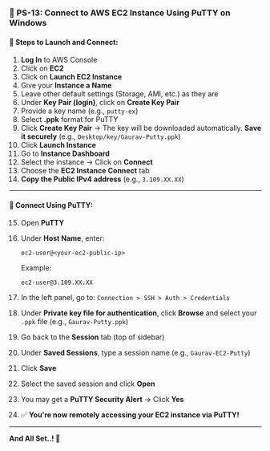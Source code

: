### 📘 PS-13: Connect to AWS EC2 Instance Using PuTTY on Windows

#### 🚀 Steps to Launch and Connect:

1. **Log In** to AWS Console
2. Click on **EC2**
3. Click on **Launch EC2 Instance**
4. Give your **Instance a Name**
5. Leave other default settings (Storage, AMI, etc.) as they are
6. Under **Key Pair (login)**, click on **Create Key Pair**
7. Provide a key name (e.g., `putty-ex`)
8. Select **.ppk** format for PuTTY
9. Click **Create Key Pair**
   → The key will be downloaded automatically. **Save it securely** (e.g., `Desktop/key/Gaurav-Putty.ppk`)
10. Click **Launch Instance**
11. Go to **Instance Dashboard**
12. Select the instance → Click on **Connect**
13. Choose the **EC2 Instance Connect** tab
14. **Copy the Public IPv4 address** (e.g., `3.109.XX.XX`)

---

#### 🔐 Connect Using PuTTY:

15. Open **PuTTY**
16. Under **Host Name**, enter:

    ```
    ec2-user@<your-ec2-public-ip>
    ```

    Example:

    ```
    ec2-user@3.109.XX.XX
    ```
17. In the left panel, go to:
    `Connection > SSH > Auth > Credentials`
18. Under **Private key file for authentication**, click **Browse** and select your `.ppk` file (e.g., `Gaurav-Putty.ppk`)
19. Go back to the **Session** tab (top of sidebar)
20. Under **Saved Sessions**, type a session name (e.g., `Gaurav-EC2-Putty`)
21. Click **Save**
22. Select the saved session and click **Open**
23. You may get a **PuTTY Security Alert** → Click **Yes**
24. ✅ **You're now remotely accessing your EC2 instance via PuTTY!**

---

**And All Set..! 🎉**
